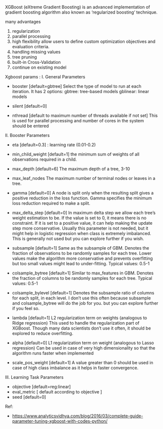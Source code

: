 


XGBoost (eXtreme Gradient Boosting) is an advanced implementation of gradient boosting algorithm
also known as ‘regularized boosting‘ technique.

many advantages
1. regularization
2. parallel processing
3. high flexibility
allow users to define custom optimization objectives and evaluation criteria.
4. handling missing values
5. tree pruning
6. built-in Cross-Validation
7. continue on existing model


Xgboost params : 
I. General Parameters

* booster [default=gbtree]
Select the type of model to run at each iteration. It has 2 options:
gbtree: tree-based models
gblinear: linear models

* silent [default=0]

* nthread [default to maximum number of threads available if not set]
This is used for parallel processing and number of cores in the system should be entered

II. Booster Parameters

* eta [default=0.3] : learning rate (0.01-0.2)

* min_child_weight [default=1]
the minimum sum of weights of all observations required in a child.

* max_depth [default=6]
The maximum depth of a tree, 3-10

* max_leaf_nodes
The maximum number of terminal nodes or leaves in a tree.

* gamma [default=0]
A node is split only when the resulting split gives a positive reduction in the loss function. 
Gamma specifies the minimum loss reduction required to make a split.

* max_delta_step [default=0]
In maximum delta step we allow each tree’s weight estimation to be. If the value is set to 0, it means there is no constraint. If it is set to a positive value, it can help making the update step more conservative.
Usually this parameter is not needed, but it might help in logistic regression when class is extremely imbalanced.
This is generally not used but you can explore further if you wish.
* subsample [default=1]
Same as the subsample of GBM. Denotes the fraction of observations to be randomly samples for each tree.
Lower values make the algorithm more conservative and prevents overfitting but too small values might lead to under-fitting.
Typical values: 0.5-1
* colsample_bytree [default=1]
Similar to max_features in GBM. Denotes the fraction of columns to be randomly samples for each tree.
Typical values: 0.5-1
* colsample_bylevel [default=1]
Denotes the subsample ratio of columns for each split, in each level.
I don’t use this often because subsample and colsample_bytree will do the job for you. but you can explore further if you feel so.
* lambda [default=1]
L2 regularization term on weights (analogous to Ridge regression)
This used to handle the regularization part of XGBoost. Though many data scientists don’t use it often, it should be explored to reduce overfitting.

* alpha [default=0]
L1 regularization term on weight (analogous to Lasso regression)
Can be used in case of very high dimensionality so that the algorithm runs faster when implemented

* scale_pos_weight [default=1]
A value greater than 0 should be used in case of high class imbalance as it helps in faster convergence.
 
 
III. Learning Task Parameters

* objective [default=reg:linear]
* eval_metric [ default according to objective ]
* seed [default=0]

Ref:
* https://www.analyticsvidhya.com/blog/2016/03/complete-guide-parameter-tuning-xgboost-with-codes-python/

